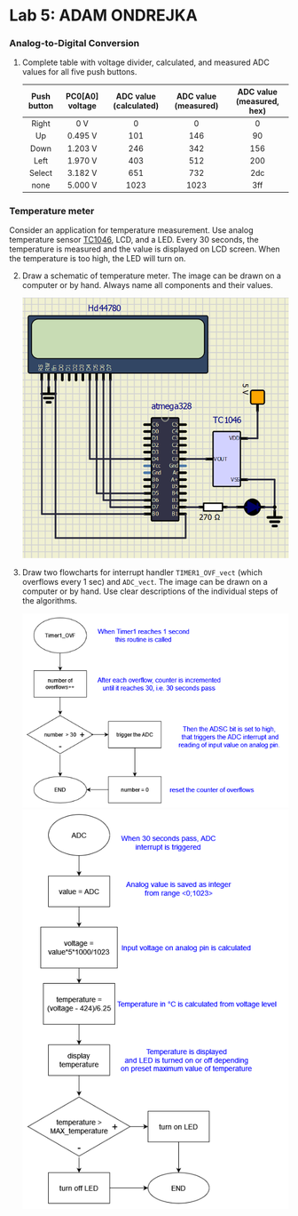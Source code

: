 # Lab 5: ADAM ONDREJKA

### Analog-to-Digital Conversion

1. Complete table with voltage divider, calculated, and measured ADC values for all five push buttons.

   | **Push button** | **PC0[A0] voltage** | **ADC value (calculated)** | **ADC value (measured)** | **ADC value (measured, hex)** |
   | :-: | :-: | :-: | :-: | :-: |
   | Right  | 0&nbsp;V | 0   | 0 | 0 |
   | Up     | 0.495&nbsp;V | 101 | 146 | 90 |
   | Down   | 1.203&nbsp;V | 246 | 342 | 156 |
   | Left   | 1.970&nbsp;V | 403 | 512 | 200 |
   | Select | 3.182&nbsp;V | 651 | 732 | 2dc |
   | none   | 5.000&nbsp;V | 1023 | 1023 | 3ff |


### Temperature meter

Consider an application for temperature measurement. Use analog temperature sensor [TC1046](http://ww1.microchip.com/downloads/en/DeviceDoc/21496C.pdf), LCD, and a LED. Every 30 seconds, the temperature is measured and the value is displayed on LCD screen. When the temperature is too high, the LED will turn on.

2. Draw a schematic of temperature meter. The image can be drawn on a computer or by hand. Always name all components and their values.

   ![circuit schematic](temperature_measuring_schematic.png)

3. Draw two flowcharts for interrupt handler `TIMER1_OVF_vect` (which overflows every 1&nbsp;sec) and `ADC_vect`. The image can be drawn on a computer or by hand. Use clear descriptions of the individual steps of the algorithms.

   ![Timer1_OVF](Timer1_ovf.png)
   ![ADC](ADC.png)